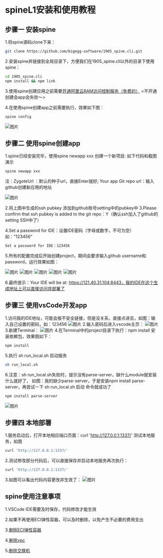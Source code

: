 # spineL1安装和使用教程
## 步骤一 安装spine
1.将spine源码clone下来：
```bash
git clone https://github.com/bigegg-software/1905_spine.cli.git
```
2.安装spine并链接到全局目录下，方便我们在1905_spine.cli以外的目录下使用spine：
```bash
cd 1905_spine.cli
npm install && npm link
```
3.使用spine创建应用之前需要[开通阿里云RAM访问控制服务（免费的）](https://ram.console.aliyun.com/) <不开通创建会app会失败～>

4.在使用spine创建app之前需要执行，效果如下图：
```bash
spine config
```
   ![图片](https://spine-images.oss-cn-beijing.aliyuncs.com/spine_image_1.png)

## 步骤二 使用spine创建app
1.spine已经安装完毕，使用spine newapp xxx 创建一个新项目: 如下代码和截图演示
```bash
spine newapp xxx
```
 注：ZygoteUrl ：默认的种子url，直接Enter就好;
     Your app Git repo url：输入github创建新应用的地址

   ![图片](https://spine-images.oss-cn-beijing.aliyuncs.com/spine_image_2.png)

2.将上图中生成的ssh pubkey 添加到github账号setting中的pubkey中
3.Please confirm that ssh pubkey is added to the git repo：Y（确认ssh加入了github的setting SSH中了）

4.Set a password for IDE：设置IDE密码（字母或数字，不可为空）如："123456"
```bash
Set a password for IDE：123456
```
5.所有的配置完成后开始创建project，期间会要求输入github username和password，运行效果如图：

   ![图片](https://spine-images.oss-cn-beijing.aliyuncs.com/spine_image_3.png)
   ![图片](https://spine-images.oss-cn-beijing.aliyuncs.com/spine_image_4.png)
   ![图片](https://spine-images.oss-cn-beijing.aliyuncs.com/spine_image_5.png)
   ![图片](https://spine-images.oss-cn-beijing.aliyuncs.com/spine_image_6.png)
   ![图片](https://spine-images.oss-cn-beijing.aliyuncs.com/spine_image_7.png)

6.最终提示：Your IDE will be at: https://121.40.31.104:8443，我的IDE在这个生成地址上可以直接访问并部署了
  
## 步骤三 使用vsCode开发app
1.访问我的IDE地址，可能会报不安全链接，但是没关系，直接点进去，如图：输入自己设置的密码，如：123456
   ![图片](https://spine-images.oss-cn-beijing.aliyuncs.com/spine_image_8.png)
2.输入密码后进入vscode主页：
   ![图片](https://spine-images.oss-cn-beijing.aliyuncs.com/spine_image_9.png)
3.新建Terminal：
   ![图片](https://spine-images.oss-cn-beijing.aliyuncs.com/spine_image_10.png)
4.在Terminal中的project目录下执行：npm install 安装依赖包，效果图如下：
```bash
npm install
```
5.执行 sh run_local.sh 启动服务
```bash
sh run_local.sh
```
6.注意：sh run_local.sh失败时，提示没有parse-server，缺什么module就安装什么就好了，
   如图：我的缺少parse-server，于是安装npm install parse-server，再尝试一下 sh run_local.sh 启动
命令就成功了
```bash
npm install parse-server
```
   ![图片](https://spine-images.oss-cn-beijing.aliyuncs.com/spine_image_11.png)

## 步骤四 本地部署
1.服务启动后，打开本地相应端口页面：curl 'http://127.0.0.1:1337/' 测试本地服务，如图
```bash
curl 'http://127.0.0.1:1337/'
```
2.测试修改部分代码后，可以直接保存并启动本地服务再次执行：
```bash
curl 'http://127.0.0.1:1337/'
```
3.如图可以看出代码内容更改并生效了：
  ![图片](https://spine-images.oss-cn-beijing.aliyuncs.com/spine_image_12.png)
## spine使用注意事项
1.VSCode IDE需要及时保存，代码修改才能生效

2.如果不再使用ECI弹性容器，可以及时删除，以免产生不必要的费用支出

3.[删除ECI弹性容器](https://eci.console.aliyun.com/#/)

4.[删除vpc](https://eci.console.aliyun.com/#/)

5.[删除交换机](https://vpc.console.aliyun.com/vpc/cn-hangzhou/switches)

